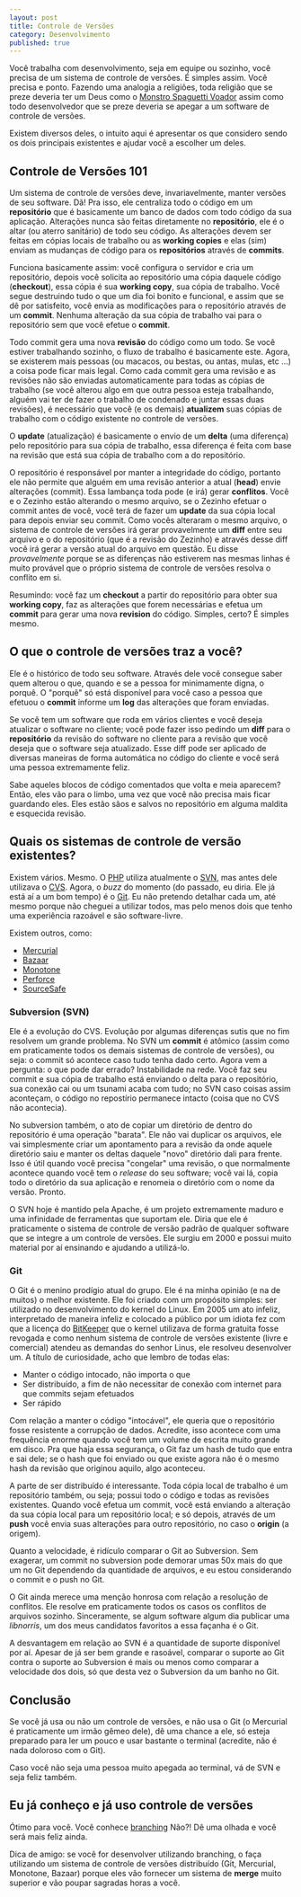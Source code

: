 ```yaml
---
layout: post
title: Controle de Versões
category: Desenvolvimento
published: true
---
```


Você trabalha com desenvolvimento, seja em equipe ou sozinho, você
precisa de um sistema de controle de versões. É simples assim. Você
precisa e ponto. Fazendo uma analogia a religiões, toda religião que se
preze deveria ter um Deus como o [Monstro Spaguetti
Voador](https://en.wikipedia.org/wiki/Flying_Spaghetti_Monster) assim
como todo desenvolvedor que se preze deveria se apegar a um software de
controle de versões.

Existem diversos deles, o intuito aqui é apresentar os que considero
sendo os dois principais existentes e ajudar você a escolher um deles.

## Controle de Versões 101

Um sistema de controle de versões deve, invariavelmente, manter versões
de seu software. Dã! Pra isso, ele centraliza todo o código em um
**repositório** que é basicamente um banco de dados com todo código da
sua aplicação. Alterações nunca são feitas diretamente no
**repositório**, ele é o altar (ou aterro sanitário) de todo seu código.
As alterações devem ser feitas em cópias locais de trabalho ou as
**working copies** e elas (sim) enviam as mudanças de código para os
**repositórios** através de **commits**.

Funciona basicamente assim: você configura o servidor e cria um
repositório, depois você solicita ao repositório uma cópia daquele
código (**checkout**), essa cópia é sua **working copy**, sua cópia de
trabalho. Você segue destruindo tudo o que um dia foi bonito e
funcional, e assim que se dê por satisfeito, você envia as modificações
para o repositório através de um **commit**. Nenhuma alteração da sua
cópia de trabalho vai para o repositório sem que você efetue o
**commit**.

Todo commit gera uma nova **revisão** do código como um todo. Se você
estiver trabalhando sozinho, o fluxo de trabalho é basicamente este.
Agora, se existerem mais pessoas (ou macacos, ou bestas, ou antas,
mulas, etc ...) a coisa pode ficar mais legal. Como cada commit gera uma
revisão e as revisões não são enviadas automaticamente para todas as
cópias de trabalho (se você alterou algo em que outra pessoa esteja
trabalhando, alguém vai ter de fazer o trabalho de condenado e juntar
essas duas revisões), é necessário que você (e os demais) **atualizem**
suas cópias de trabalho com o código existente no controle de versões.

O **update** (atualização) é basicamente o envio de um **delta** (uma
diferença) pelo repositório para sua cópia de trabalho, essa diferença é
feita com base na revisão que está sua cópia de trabalho com a do
repositório.

O repositório é responsável por manter a integridade do código, portanto
ele não permite que alguém em uma revisão anterior a atual (**head**)
envie alterações (commit). Essa lambança toda pode (e irá) gerar
**conflitos**. Você e o Zezinho estão alterando o mesmo arquivo, se o
Zezinho efetuar o commit antes de você, você terá de fazer um **update**
da sua cópia local para depois enviar seu commit. Como vocês alteraram o
mesmo arquivo, o sistema de controle de versões irá gerar provavelmente
um **diff** entre seu arquivo e o do repositório (que é a revisão do
Zezinho) e através desse diff você irá gerar a versão atual do arquivo
em questão. Eu disse *provavelmente* porque se as diferenças não
estiverem nas mesmas linhas é muito provável que o próprio sistema de
controle de versões resolva o conflito em si.

Resumindo: você faz um **checkout** a partir do repositório para obter
sua **working copy**, faz as alterações que forem necessárias e efetua
um **commit** para gerar uma nova **revision** do código. Simples,
certo? É simples mesmo.

## O que o controle de versões traz a você?

Ele é o histórico de todo seu software. Através dele você consegue saber
quem alterou o que, quando e se a pessoa for minimamente digna, o
porquê. O "porquê" só está disponível para você caso a pessoa que
efetuou o **commit** informe um **log** das alterações que foram
enviadas.

Se você tem um software que roda em vários clientes e você deseja
atualizar o software no cliente; você pode fazer isso pedindo um
**diff** para o **repositório** da revisão do software no cliente para a
revisão que você deseja que o software seja atualizado. Esse diff pode
ser aplicado de diversas maneiras de forma automática no código do
cliente e você será uma pessoa extremamente feliz.

Sabe aqueles blocos de código comentados que volta e meia aparecem?
Então, eles vão para o limbo, uma vez que você não precisa mais ficar
guardando eles. Eles estão sãos e salvos no repositório em alguma
maldita e esquecida revisão.

## Quais os sistemas de controle de versão existentes?

Existem vários. Mesmo. O [PHP](https://php.net) utiliza atualmente o
[SVN](https://subversion.apache.org/), mas antes dele utilizava o
[CVS](https://www.cvshome.org/eng/). Agora, o *buzz* do momento (do
passado, eu diria. Ele já está aí a um bom tempo) é o
[Git](https://git-scm.com/). Eu não pretendo detalhar cada um, até mesmo
porque não cheguei a utilizar todos, mas pelo menos dois que tenho uma
experiência razoável e são software-livre.

Existem outros, como:

-   [Mercurial](https://www.mercurial-scm.org/)
-   [Bazaar](https://en.wikipedia.org/wiki/Bazaar_(software))
-   [Monotone](https://www.monotone.ca/)
-   [Perforce](https://www.perforce.com/)
-   [SourceSafe](https://msdn.microsoft.com/en-us/library/3h0544kx(v=vs.80).aspx)

### Subversion (SVN)

Ele é a evolução do CVS. Evolução por algumas diferenças sutis que no
fim resolvem um grande problema. No SVN um **commit** é atômico (assim
como em praticamente todos os demais sistemas de controle de versões),
ou seja: o commit só acontece caso tudo tenha dado certo. Agora vem a
pergunta: o que pode dar errado? Instabilidade na rede. Você faz seu
commit e sua cópia de trabalho está enviando o delta para o repositório,
sua conexão cai ou um tsunami acaba com tudo; no SVN caso coisas assim
aconteçam, o código no repostírio permanece intacto (coisa que no CVS
não acontecia).

No subversion também, o ato de copiar um diretório de dentro do
repositório é uma operação "barata". Ele não vai duplicar os arquivos,
ele vai simplesmente criar um apontamento para a revisão da onde aquele
diretório saiu e manter os deltas daquele "novo" diretório dali para
frente. Isso é útil quando você precisa "congelar" uma revisão, o que
normalmente acontece quando você tem o *release* do seu software; você
vai lá, copia todo o diretório da sua aplicação e renomeia o diretório
com o nome da versão. Pronto.

O SVN hoje é mantido pela Apache, é um projeto extremamente maduro e uma
infinidade de ferramentas que suportam ele. Diria que ele é praticamente
o sistema de controle de versão padrão de qualquer software que se
integre a um controle de versões. Ele surgiu em 2000 e possui muito
material por aí ensinando e ajudando a utilizá-lo.

### Git

O Git é o menino prodígio atual do grupo. Ele é na minha opinião (e na
de muitos) o melhor existente. Ele foi criado com um propósito simples:
ser utilizado no desenvolvimento do kernel do Linux. Em 2005 um ato
infeliz, interpretado de maneira infeliz e colocado a público por um
idiota fez com que a licença do [BitKeeper](https://www.bitkeeper.com/)
que o kernel utilizava de forma gratuita fosse revogada e como nenhum
sistema de controle de versões existente (livre e comercial) atendeu as
demandas do senhor Linus, ele resolveu desenvolver um. A título de
curiosidade, acho que lembro de todas elas:

-   Manter o código intocado, não importa o que
-   Ser distribuído, a fim de não necessitar de conexão com internet
    para que commits sejam efetuados
-   Ser rápido

Com relação a manter o código "intocável", ele queria que o repositório
fosse resistente a corrupção de dados. Acredite, isso acontece com uma
frequência enorme quando você tem um volume de escrita muito grande em
disco. Pra que haja essa segurança, o Git faz um hash de tudo que entra
e sai dele; se o hash que foi enviado ou que existe agora não é o mesmo
hash da revisão que originou aquilo, algo aconteceu.

A parte de ser distribuído é interessante. Toda cópia local de trabalho
é um repositório também, ou seja; possui todo o código e todas as
revisões existentes. Quando você efetua um commit, você está enviando a
alteração da sua cópia local para um repositório local; e só depois,
através de um **push** você envia suas alterações para outro
repositório, no caso o **origin** (a origem).

Quanto a velocidade, é ridículo comparar o Git ao Subversion. Sem
exagerar, um commit no subversion pode demorar umas 50x mais do que um
no Git dependendo da quantidade de arquivos, e eu estou considerando o
commit e o push no Git.

O Git ainda merece uma menção honrosa com relação a resolução de
conflitos. Ele resolve em praticamente todos os casos os conflitos de
arquivos sozinho. Sinceramente, se algum software algum dia publicar uma
*libnorris*, um dos meus candidatos favoritos a essa façanha é o Git.

A desvantagem em relação ao SVN é a quantidade de suporte disponível por
aí. Apesar de já ser bem grande e rasoável, comparar o suporte ao Git
contra o suporte ao Subversion é mais ou menos como comparar a
velocidade dos dois, só que desta vez o Subversion da um banho no Git.

## Conclusão

Se você já usa ou não um controle de versões, e não usa o Git (o
Mercurial é praticamente um irmão gêmeo dele), dê uma chance a ele, só
esteja preparado para ler um pouco e usar bastante o terminal (acredite,
não é nada doloroso com o Git).

Caso você não seja uma pessoa muito apegada ao terminal, vá de SVN e
seja feliz também.

## Eu já conheço e já uso controle de versões

Ótimo para você. Você conhece
[branching](https://en.wikipedia.org/wiki/Branching_(software)?) Não?! Dê
uma olhada e você será mais feliz ainda.

Dica de amigo: se você for desenvolver utilizando branching, o faça
utilizando um sistema de controle de versões distribuído (Git,
Mercurial, Monotone, Bazaar) porque eles vão fornecer um sistema de
**merge** muito superior e vão poupar sagradas horas a você.
